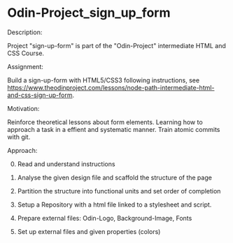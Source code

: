 # Odin-Project_sign_up_form

Description:

Project "sign-up-form" is part of the "Odin-Project" intermediate HTML and CSS Course.

Assignment:

Build a sign-up-form with HTML5/CSS3 following instructions, see https://www.theodinproject.com/lessons/node-path-intermediate-html-and-css-sign-up-form.

Motivation:

Reinforce theoretical lessons about form elements.
Learning how to approach a task in a effient and systematic manner. 
Train atomic commits with git. 

Approach:

0. Read and understand instructions

1. Analyse the given design file and scaffold the structure of the page
2. Partition the structure into functional units and set order of completion

3. Setup a Repository with a html file linked to a stylesheet and script.
4. Prepare external files: Odin-Logo, Background-Image, Fonts
5. Set up external files and given properties (colors)


   

